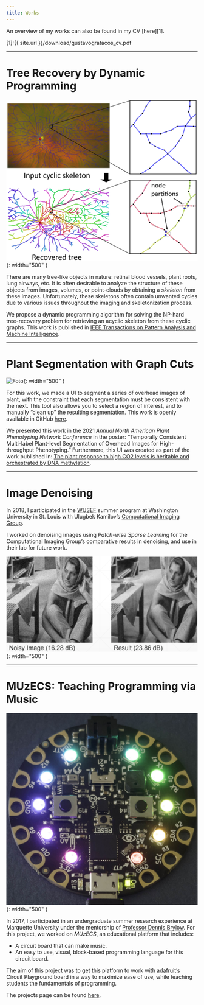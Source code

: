 ```yaml
---
title: Works
---
```


An overview of my works can also be found in my CV [here][1].

[1]:{{ site.url }}/download/gustavogratacos_cv.pdf

--- 

# Tree Recovery by Dynamic Programming

![Foto](/assets/tree-recovery.png){: width="500" }

There are many tree-like objects in nature: retinal blood vessels, plant roots, lung airways, etc. It is often desirable to analyze the structure of these objects from images, volumes, or point-clouds by obtaining a *skeleton* from these images. Unfortunately, these skeletons often contain unwanted cycles due to various issues throughout the imaging and skeletonization process. 

We propose a dynamic programming algorithm for solving the NP-hard tree-recovery problem for retrieving an acyclic skeleton from these cyclic graphs. This work is published in [IEEE Transactions on Pattern Analysis and Machine Intelligence](https://ieeexplore.ieee.org/document/10197214). 

---

# Plant Segmentation with Graph Cuts 

![Foto](/assets/plant-segmentation.gif){: width="500" }

For this work, we made a UI to segment a series of overhead images of plant, with the constraint that each segmentation must be consistent with the next. This tool also allows you to select a region of interest, and to manually “clean up” the resulting segmentation. This work is openly available in GitHub [here](https://github.com/ayanc/plseg).

We presented this work in the 2021 _Annual North American Plant Phenotyping Network Conference_ in the poster: “Temporally Consistent Multi-label Plant-level Segmentation of Overhead Images for High-throughput Phenotyping.” Furthermore, this UI was created as part of the work published in: [The plant response to high CO2 levels is heritable and orchestrated by DNA methylation](https://nph.onlinelibrary.wiley.com/doi/full/10.1111/nph.18876). 

---

# Image Denoising 

In 2018, I participated in the [WUSEF](https://engineering.wustl.edu/academics/undergraduate-research/WUSEF.html) summer program at Washington University in St. Louis with Ulugbek Kamilov’s [Computational Imaging Group](https://cigroup.wustl.edu/ulugbek-s-kamilov/).

I worked on denoising images using _Patch-wise Sparse Learning_ for the Computational Imaging Group’s comparative results in denoising, and use in their lab for future work. 

![Foto](/assets/denoising.png){: width="500" }

---

# MUzECS: Teaching Programming via Music

![Foto](/assets/circuit-playground.jpeg){: width="500" }

In 2017, I participated in an undergraduate summer research experience at Marquette University under the mentorship of [Professor Dennis Brylow](https://reu.cs.mu.edu/index.php/User:Brylow). For this project, we worked on _MUzECS_, an educational platform that includes:
 * A circuit board that can make music.
 * An easy to use, visual, block-based programming language for this circuit board. 

The aim of this project was to get this platform to work with [adafruit’s](https://www.adafruit.com/) Circuit Playground board in a way to maximize ease of use, while teaching students the fundamentals of programming. 

The projects page can be found [here](https://reu.cs.mu.edu/index.php/Advancing_via_MUzECS_Platform).

